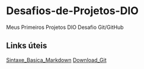 # Desafios-de-Projetos-DIO
Meus Primeiros Projetos DIO
Desafio Git/GitHub

## Links úteis 
[Sintaxe_Basica_Markdown](https://www.markdownguide.org/)
[Download_Git](https://git-scm.com/downloads)
